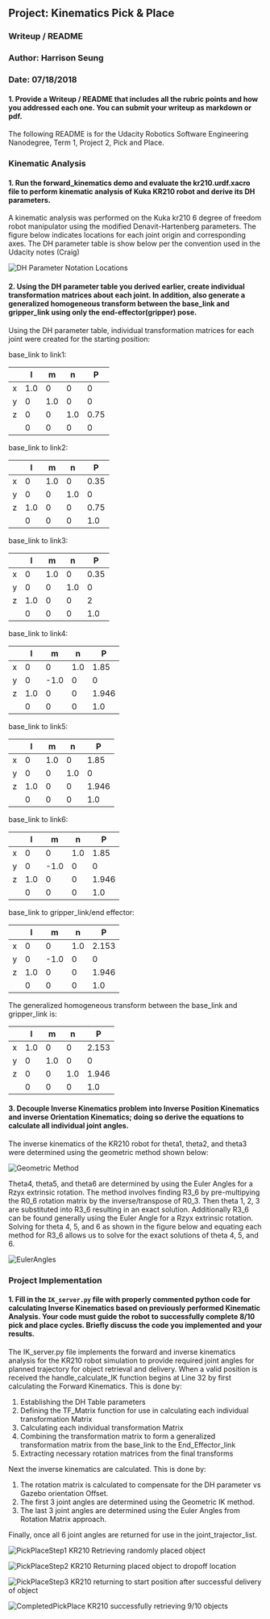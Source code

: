 ## Project: Kinematics Pick & Place
### Writeup / README
### Author: Harrison Seung
### Date: 07/18/2018

#### 1. Provide a Writeup / README that includes all the rubric points and how you addressed each one.  You can submit your writeup as markdown or pdf.  

The following README is for the Udacity Robotics Software Engineering Nanodegree, Term 1, Project 2, Pick and Place.  

### Kinematic Analysis
#### 1. Run the forward_kinematics demo and evaluate the kr210.urdf.xacro file to perform kinematic analysis of Kuka KR210 robot and derive its DH parameters.

A kinematic analysis was performed on the Kuka kr210  6 degree of freedom robot manipulator using the modified Denavit-Hartenberg parameters.  The figure below indicates locations for each joint origin and corresponding axes.  The DH parameter table is show below per the convention used in the Udacity notes (Craig)

![DH Parameter Notation Locations](https://github.com/haseung/term1_project2_pickandplace/blob/master/DH%20Figure.JPG)

#### 2. Using the DH parameter table you derived earlier, create individual transformation matrices about each joint. In addition, also generate a generalized homogeneous transform between the base_link and gripper_link using only the end-effector(gripper) pose.

Using the DH parameter table, individual transformation matrices for each joint were created for the starting position:

base_link to link1:

|     |   l |    m|    n|    P|
| ----| ----| ----| ----| ----|
|    x|  1.0|    0|    0|    0| 
|    y|    0|  1.0|    0|    0| 
|    z|    0|    0|  1.0| 0.75| 
|     |    0|    0|    0|    0| 

base_link to link2:

|     |   l |    m|    n|    P|
| ----| ----| ----| ----| ----|
|    x|    0|  1.0|    0| 0.35| 
|    y|    0|    0|  1.0|    0| 
|    z|  1.0|    0|    0| 0.75| 
|     |    0|    0|    0|  1.0| 

base_link to link3:

|     |   l |    m|    n|    P|
| ----| ----| ----| ----| ----|
|    x|    0|  1.0|    0| 0.35| 
|    y|    0|    0|  1.0|    0| 
|    z|  1.0|    0|    0|    2| 
|     |    0|    0|    0|  1.0| 

base_link to link4:

|     |   l |    m|    n|     P|
| ----| ----| ----| ----|  ----|
|    x|    0|    0|  1.0|  1.85| 
|    y|    0| -1.0|    0|     0| 
|    z|  1.0|    0|    0| 1.946| 
|     |    0|    0|    0|   1.0| 

base_link to link5:

|     |   l |    m|    n|     P|
| ----| ----| ----| ----|  ----|
|    x|    0|  1.0|    0|  1.85| 
|    y|    0|    0|  1.0|     0| 
|    z|  1.0|    0|    0| 1.946| 
|     |    0|    0|    0|   1.0|

base_link to link6:

|     |   l |    m|    n|     P|
| ----| ----| ----| ----|  ----|
|    x|    0|    0|  1.0|  1.85| 
|    y|    0| -1.0|    0|     0| 
|    z|  1.0|    0|    0| 1.946| 
|     |    0|    0|    0|   1.0|

base_link to gripper_link/end effector:

|     |   l |    m|    n|     P|
| ----| ----| ----| ----|  ----|
|    x|    0|    0|  1.0| 2.153| 
|    y|    0| -1.0|    0|     0| 
|    z|  1.0|    0|    0| 1.946| 
|     |    0|    0|    0|   1.0|

The generalized homogeneous transform between the base_link and gripper_link is:

|     |   l |    m|    n|     P|
| ----| ----| ----| ----|  ----|
|    x|  1.0|    0|    0| 2.153| 
|    y|    0|  1.0|    0|     0| 
|    z|    0|    0|  1.0| 1.946| 
|     |    0|    0|    0|   1.0|

#### 3. Decouple Inverse Kinematics problem into Inverse Position Kinematics and inverse Orientation Kinematics; doing so derive the equations to calculate all individual joint angles.

The inverse kinematics of the KR210 robot for theta1, theta2, and theta3 were determined using the geometric method shown below:

![Geometric Method](https://github.com/haseung/term1_project2_pickandplace/blob/master/geometricmethod.jpg)

Theta4, theta5, and theta6 are determined by using the Euler Angles for a Rzyx extrinsic rotation.  The method involves finding R3_6 by pre-multipying the R0_6 rotation matrix by the inverse/transpose of R0_3.  Then theta 1, 2, 3 are substituted into R3_6 resulting in an exact solution.  Additionally R3_6 can be found generally using the Euler Angle for a Rzyx extrinsic rotation.  Solving for theta 4, 5, and 6 as shown in the figure below and equating each method for R3_6 allows us to solve for the exact solutions of theta 4, 5, and 6.   

![EulerAngles](https://github.com/haseung/term1_project2_pickandplace/blob/master/EulerAngles.jpg)

### Project Implementation

#### 1. Fill in the `IK_server.py` file with properly commented python code for calculating Inverse Kinematics based on previously performed Kinematic Analysis. Your code must guide the robot to successfully complete 8/10 pick and place cycles. Briefly discuss the code you implemented and your results.

The IK_server.py file implements the forward and inverse kinematics analysis for the KR210 robot simulation to provide required joint angles for planned trajectory for object retrieval and delivery.  When a valid position is received the handle_calculate_IK function begins at Line 32 by first calculating the Forward Kinematics.  This is done by:
1. Establishing the DH Table parameters
2. Defining the TF_Matrix function for use in calculating each individual transformation Matrix
3. Calculating each individual transformation Matrix
4. Combining the transformation matrix to form a generalized transformation matrix from the base_link to the End_Effector_link
5. Extracting necessary rotation matrices from the final transforms

Next the inverse kinematics are calculated.  This is done by:
1. The rotation matrix is calculated to compensate for the DH parameter vs Gazebo orientation Offset.
2. The first 3 joint angles are determined using the Geometric IK method.  
3. The last 3 joint angles are determined using the Euler Angles from Rotation Matrix approach.    

Finally, once all 6 joint angles are returned for use in the joint_trajector_list.

![PickPlaceStep1](https://github.com/haseung/term1_project2_pickandplace/blob/master/PickPlaceStep1.JPG)
KR210 Retrieving randomly placed object

![PickPlaceStep2](https://github.com/haseung/term1_project2_pickandplace/blob/master/PickPlaceStep2.JPG)
KR210 Returning placed object to dropoff location

![PickPlaceStep3](https://github.com/haseung/term1_project2_pickandplace/blob/master/PickPlaceStep3.JPG)
KR210 returning to start position after successful delivery of object

![CompletedPickPlace](https://github.com/haseung/term1_project2_pickandplace/blob/master/CompletedPickPlace.JPG)
KR210 successfully retrieving 9/10 objects
